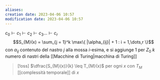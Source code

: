 ```yaml
---
aliases: 
creation date: 2023-04-06 10:57
modification date: 2023-04-06 10:57
---
```


$c_{0} \vdash c_{1} \vdash c_{2}\vdash c_{3} \dots \vdash c_{r}$
$$S_{M}(x) = \sum_{j = 1}^k \max\{ |\alpha_{ij}| + 1 : i = 1,\dots,r \}$$
con $\alpha_{ij}$ contenuto del nastro $j$ alla mossa $i$-esima, e si aggiunge 1 per $Z_{0}$
$k$ numero di nastri della [[Macchine di Turing|macchina di Turing]]

>[!oss]
>$\dfrac{S_{M}(x)}{k} \leq T_{M}(x)$ per ogni $x$ con $T_{M}$ [[complessità temporale]] di $x$

